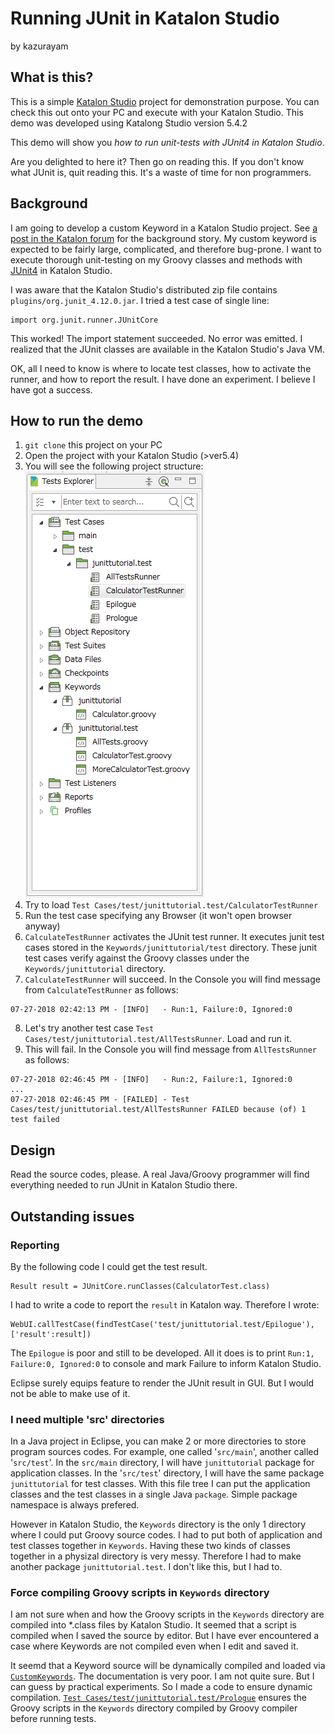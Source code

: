 Running JUnit in Katalon Studio
====

by kazurayam

## What is this?

This is a simple [Katalon Studio](https://www.katalon.com/) project for demonstration purpose. You can check this out onto your PC and execute with your Katalon Studio. This demo was developed using Katalong Studio version 5.4.2

This demo will show you *how to run unit-tests with JUnit4 in Katalon Studio*.

Are you delighted to here it? Then go on reading this. If you don't know what JUnit is, quit reading this. It's a waste of time for non programmers.

## Background

I am going to develop a custom Keyword in a Katalon Studio project. See [a post in the Katalon forum](https://forum.katalon.com/discussion/comment/19738) for the background story. My custom keyword is expected to be fairly large, complicated, and therefore bug-prone. I want to execute thorough unit-testing on my Groovy classes and methods with [JUnit4](https://junit.org/junit4/) in Katalon Studio.

I was aware that the Katalon Studio's distributed zip file contains `plugins/org.junit_4.12.0.jar`. I tried a test case of single line:
```
import org.junit.runner.JUnitCore
```
This worked! The import statement succeeded. No error was emitted. I realized that the JUnit classes are available in the Katalon Studio's Java VM.

OK, all I need to know is where to locate test classes, how to activate the runner, and how to report the result. I have done an experiment. I believe I have got a success.

## How to run the demo

1. `git clone` this project on your PC
2. Open the project with your Katalon Studio (>ver5.4)
3. You will see the following project structure: ![TestsExplorer](https://github.com/kazurayam/RunningJUnitInKatalonStudio/blob/master/docs/TestsExplorer.PNG)
4. Try to load `Test Cases/test/junittutorial.test/CalculatorTestRunner`
5. Run the test case specifying any Browser (it won't open browser anyway)
6. `CalculateTestRunner` activates the JUnit test runner. It executes junit test cases stored in the `Keywords/junittutorial/test` directory. These junit test cases verify against the Groovy classes under the `Keywords/junittutorial` directory.
7. `CalculateTestRunner` will succeed. In the Console you will find message from `CalculateTestRunner` as follows:
```
07-27-2018 02:42:13 PM - [INFO]   - Run:1, Failure:0, Ignored:0
```
8. Let's try another test case `Test Cases/test/junittutorial.test/AllTestsRunner`. Load and run it.
9. This will fail. In the Console you will find message from `AllTestsRunner` as follows:
```
07-27-2018 02:46:45 PM - [INFO]   - Run:2, Failure:1, Ignored:0
...
07-27-2018 02:46:45 PM - [FAILED] - Test Cases/test/junittutorial.test/AllTestsRunner FAILED because (of) 1 test failed
```

## Design

Read the source codes, please. A real Java/Groovy programmer will find everything needed to run JUnit in Katalon Studio there.

## Outstanding issues

### Reporting
By the following code I could get the test result.
```
Result result = JUnitCore.runClasses(CalculatorTest.class)
```
I had to write a code to report the `result` in Katalon way. Therefore I wrote:
```
WebUI.callTestCase(findTestCase('test/junittutorial.test/Epilogue'), ['result':result])
```
The `Epilogue` is poor and still to be developed. All it does is to print `Run:1, Failure:0, Ignored:0` to console and mark Failure to inform Katalon Studio.

Eclipse surely equips feature to render the JUnit result in GUI. But I would not be able to make use of it.

### I need multiple 'src' directories

In a Java project in Eclipse, you can make 2 or more directories to store program sources codes. For example, one called '`src/main`', another called '`src/test`'. In the `src/main` directory, I will have `junittutorial` package for application classes. In the '`src/test`' directory, I will have the same package `junittutorial` for test classes. With this file tree I can put the application classes and the test classes in a single Java `package`. Simple package namespace is always prefered.

However in Katalon Studio, the `Keywords` directory is the only 1 directory where I could put Groovy source codes. I had to put both of application and test classes together in `Keywords`. Having these two kinds of classes together in a physizal directory is very messy. Therefore I had to make another package `junittutorial.test`. I don't like this, but I had to.

### Force compiling Groovy scripts in `Keywords` directory

I am not sure when and how the Groovy scripts in the `Keywords` directory are compiled into \*.class files by Katalon Studio. It seemed that a script is compiled when I saved the source by editor. But I have ever encountered a case where Keywords are not compiled even when I edit and saved it.

It seemd that a Keyword source will be dynamically compiled and loaded via [`CustomKeywords`](https://docs.katalon.com/display/KD/Custom+Keywords). The documentation is very poor. I am not quite sure. But I can guess by practical experiments. So I made a code to ensure dynamic compilation. 
[`Test Cases/test/junittutorial.test/Prologue`](https://github.com/kazurayam/RunningJUnitInKatalonStudio/blob/master/Scripts/test/junittutorial.test/Prologue/Script1532666027229.groovy) ensures the Groovy scripts in the `Keywords` directory compiled by Groovy compiler before running tests.
